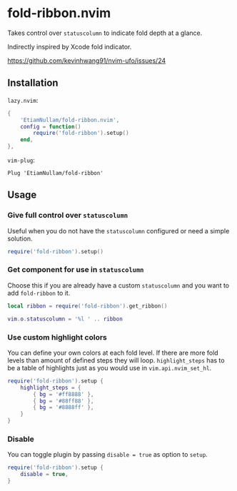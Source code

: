 # fold-ribbon.nvim

Takes control over `statuscolumn` to indicate fold depth at a glance.

Indirectly inspired by Xcode fold indicator.

https://github.com/kevinhwang91/nvim-ufo/issues/24

## Installation

`lazy.nvim`:

```lua
{
    'EtiamNullam/fold-ribbon.nvim',
    config = function()
        require('fold-ribbon').setup()
    end,
},
```

`vim-plug`:

```vim
Plug 'EtiamNullam/fold-ribbon'
```

## Usage

### Give full control over `statuscolumn`

Useful when you do not have the `statuscolumn` configured or need a simple solution.

```lua
require('fold-ribbon').setup()
```

### Get component for use in `statuscolumn`

Choose this if you are already have a custom `statuscolumn` and you want to add `fold-ribbon` to it.

```lua
local ribbon = require('fold-ribbon').get_ribbon()

vim.o.statuscolumn = '%l ' .. ribbon
```

### Use custom highlight colors

You can define your own colors at each fold level. If there are more fold levels than amount of defined steps they will loop. `highlight_steps` has to be a table of highlights just as you would use in `vim.api.nvim_set_hl`.

```lua
require('fold-ribbon').setup {
    highlight_steps = {
        { bg = '#ff8888' },
        { bg = '#88ff88' },
        { bg = '#8888ff' },
    }
}
```

### Disable

You can toggle plugin by passing `disable = true` as option to `setup`.

```lua
require('fold-ribbon').setup {
    disable = true,
}
```
